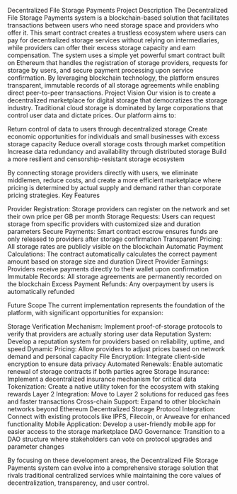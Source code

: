 Decentralized File Storage Payments
Project Description
The Decentralized File Storage Payments system is a blockchain-based solution that facilitates transactions between users who need storage space and providers who offer it. This smart contract creates a trustless ecosystem where users can pay for decentralized storage services without relying on intermediaries, while providers can offer their excess storage capacity and earn compensation.
The system uses a simple yet powerful smart contract built on Ethereum that handles the registration of storage providers, requests for storage by users, and secure payment processing upon service confirmation. By leveraging blockchain technology, the platform ensures transparent, immutable records of all storage agreements while enabling direct peer-to-peer transactions.
Project Vision
Our vision is to create a decentralized marketplace for digital storage that democratizes the storage industry. Traditional cloud storage is dominated by large corporations that control user data and dictate prices. Our platform aims to:

Return control of data to users through decentralized storage
Create economic opportunities for individuals and small businesses with excess storage capacity
Reduce overall storage costs through market competition
Increase data redundancy and availability through distributed storage
Build a more resilient and censorship-resistant storage ecosystem

By connecting storage providers directly with users, we eliminate middlemen, reduce costs, and create a more efficient marketplace where pricing is determined by actual supply and demand rather than corporate pricing strategies.
Key Features

Provider Registration: Storage providers can register on the network and set their own price per GB per month
Storage Requests: Users can request storage from specific providers with customized size and duration parameters
Secure Payments: Smart contract escrow ensures funds are only released to providers after storage confirmation
Transparent Pricing: All storage rates are publicly visible on the blockchain
Automatic Payment Calculations: The contract automatically calculates the correct payment amount based on storage size and duration
Direct Provider Earnings: Providers receive payments directly to their wallet upon confirmation
Immutable Records: All storage agreements are permanently recorded on the blockchain
Excess Payment Refunds: Any overpayment by users is automatically refunded

Future Scope
The current implementation represents the foundation of the platform, with significant opportunities for expansion:

Storage Verification Mechanism: Implement proof-of-storage protocols to verify that providers are actually storing user data
Reputation System: Develop a reputation system for providers based on reliability, uptime, and speed
Dynamic Pricing: Allow providers to adjust prices based on network demand and personal capacity
File Encryption: Integrate client-side encryption to ensure data privacy
Automated Renewals: Enable automatic renewal of storage contracts if both parties agree
Storage Insurance: Implement a decentralized insurance mechanism for critical data
Tokenization: Create a native utility token for the ecosystem with staking rewards
Layer 2 Integration: Move to Layer 2 solutions for reduced gas fees and faster transactions
Cross-chain Support: Expand to other blockchain networks beyond Ethereum
Decentralized Storage Protocol Integration: Connect with existing protocols like IPFS, Filecoin, or Arweave for enhanced functionality
Mobile Application: Develop a user-friendly mobile app for easier access to the storage marketplace
DAO Governance: Transition to a DAO structure where stakeholders can vote on protocol upgrades and parameter changes

By focusing on these development areas, the Decentralized File Storage Payments system can evolve into a comprehensive storage solution that rivals traditional centralized services while maintaining the core values of decentralization, transparency, and user control.
